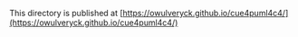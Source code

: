This directory is published at [https://owulveryck.github.io/cue4puml4c4/](https://owulveryck.github.io/cue4puml4c4/)

